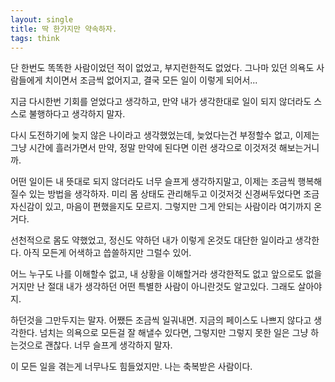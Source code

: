 ```yaml
---
layout: single
title: 딱 한가지만 약속하자.
tags: think
---
```


단 한번도 똑똑한 사람이었던 적이 없었고, 부지런한적도 없었다. 그나마 있던 의욕도 사람들에게 치이면서 조금씩 없어지고, 결국 모든 일이 이렇게 되어서...  
  
지금 다시한번 기회를 얻었다고 생각하고, 만약 내가 생각한대로 일이 되지 않더라도 스스로 불행하다고 생각하지 말자.  
  
다시 도전하기에 늦지 않은 나이라고 생각했었는데, 늦었다는건 부정할수 없고, 이제는 그냥 시간에 흘러가면서 만약, 정말 만약에 된다면 이런 생각으로 이것저것 해보는거니까.  
  
어떤 일이든 내 뜻대로 되지 않더라도 너무 슬프게 생각하지말고, 이제는 조금씩 행복해질수 있는 방법을 생각하자. 미리 몸 상태도 관리해두고 이것저것 신경써두었다면 조금 자신감이 있고, 마음이 편했을지도 모르지. 그렇지만 그게 안되는 사람이라 여기까지 온거다.  
  
선천적으로 몸도 약했었고, 정신도 약하던 내가 이렇게 온것도 대단한 일이라고 생각한다. 아직 모든게 어색하고 씁쓸하지만 그럴수 있어.  
  
어느 누구도 나를 이해할수 없고, 내 상황을 이해할거라 생각한적도 없고 앞으로도 없을거지만 난 절대 내가 생각하던 어떤 특별한 사람이 아니란것도 알고있다. 그래도 살아야지.  
  
하던것을 그만두지는 말자. 어쨌든 조금씩 일궈내면. 지금의 페이스도 나쁘지 않다고 생각한다. 넘치는 의욕으로 모든걸 잘 해낼수 있다면, 그렇지만 그렇지 못한 일은 그냥 하는것으로 괜찮다. 너무 슬프게 생각하지 말자.  
  
이 모든 일을 겪는게 너무나도 힘들었지만. 나는 축복받은 사람이다.
